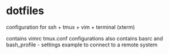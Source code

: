 # dotfiles
configuration  for 
ssh + tmux + vim + terminal (xterm)

contains vimrc tmux.conf configurations
also contains basrc and bash_profile - settings example to connect to a remote system 
